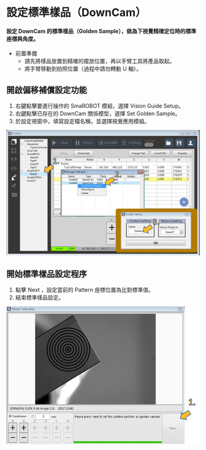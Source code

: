 # 設定標準樣品（DownCam）

#### 設定 DownCam 的標準樣品（Golden Sample），做為下視覺精確定位時的標準座標與角度。

* 前置準備
  * 請先將樣品放置到精確的擺放位置，再以手臂工具將產品取起。
  * 將手臂移動到拍照位置（過程中請勿轉動 U 軸）。

## 開啟偏移補償設定功能

1. 右鍵點擊要進行操作的 SmaROBOT 模組，選擇 Vision Guide Setup。
2. 右鍵點擊已存在的 DownCam 關係模型，選擇 Set Golden Sample。
3. 於設定視窗中，填寫設定檔名稱，並選擇視覺應用模組。

![&#x5EFA;&#x7ACB;Golden Sample Step 1](../../../../.gitbook/assets/she-ding-golden1.jpg)

## 開始標準樣品設定程序

1. 點擊 Next ，設定當前的 Pattern 座標位置為比對標準值。
2. 結束標準樣品設定。

![&#x5EFA;&#x7ACB;Golden Sample&#x5B8C;&#x6210;](../../../../.gitbook/assets/she-ding-golden2.jpg)

